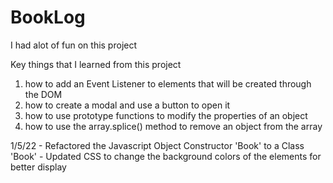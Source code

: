 # BookLog


I had alot of fun on this project

Key things that I learned from this project 

   1. how to add an Event Listener to elements that will be created through the DOM
   2. how to create a modal and use a button to open it
   3. how to use prototype functions to modify the properties of an object
   4. how to use the array.splice() method to remove an object from the array 

   1/5/22 - Refactored the Javascript Object Constructor 'Book' to a Class 'Book'
          - Updated CSS to change the background colors of the elements for better display